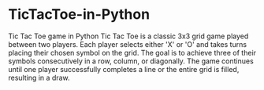 # TicTacToe-in-Python
Tic Tac Toe game in Python 
Tic Tac Toe is a classic 3x3 grid game played between two players. Each player selects either 'X' or 'O' and takes turns placing their chosen symbol on the grid. The goal is to achieve three of their symbols consecutively in a row, column, or diagonally. The game continues until one player successfully completes a line or the entire grid is filled, resulting in a draw.
